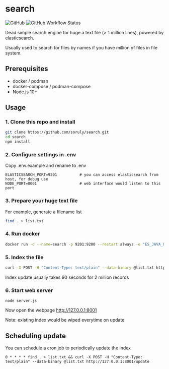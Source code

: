 # search

![GitHub](https://img.shields.io/github/license/soruly/search?style=flat-square)
![GitHub Workflow Status](https://img.shields.io/github/workflow/status/soruly/search/Node.js%20CI?style=flat-square)

Dead simple search engine for huge a text file (> 1 million lines), powered by elasticsearch.

Usually used to search for files by names if you have million of files in file system.

## Prerequisites

- docker / podman
- docker-compose / podman-compose
- Node.js 10+

## Usage

### 1. Clone this repo and install

```bash
git clone https://github.com/soruly/search.git
cd search
npm install
```

### 2. Configure settings in .env

Copy .env.example and rename to .env

```
ELASTICSEARCH_PORT=9201          # you can access elasticsearch from host, for debug use
NODE_PORT=8001                   # web interface would listen to this port
```

### 3. Prepare your huge text file

For example, generate a filename list

```bash
find . > list.txt
```

### 4. Run docker

```bash
docker run -d --name=search -p 9201:9200 --restart always -e "ES_JAVA_OPTS=-Xms512m -Xmx512m" elasticsearch:5-alpine
```

### 5. Index the file

```bash
curl -X POST -H "Content-Type: text/plain" --data-binary @list.txt http://127.0.0.1:8001/update
```

Index update usually takes 90 seconds for 2 million records

### 6. Start web server

```
node server.js
```

Now open the webpage http://127.0.0.1:8001

Note: existing index would be wiped everytime on update

## Scheduling update

You can schedule a cron job to periodically update the index

```
0 * * * * find . > list.txt && curl -X POST -H "Content-Type: text/plain" --data-binary @list.txt http://127.0.0.1:8001/update
```

